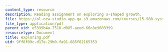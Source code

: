 ```yaml
---
content_type: resource
description: Reading assignment on exploring s-shaped growth.
file: https://ol-ocw-studio-app-qa.s3.amazonaws.com/courses/15-988-system-dynamics-self-study-fall-1998-spring-1999/9ff8f09cd17e29b0fa91885f82165353_exploring.pdf
file_type: application/pdf
parent_uid: e5399b4a-7510-d085-aeed-66c8e9603399
resourcetype: Document
title: exploring.pdf
uid: 9ff8f09c-d17e-29b0-fa91-885f82165353
---
```

